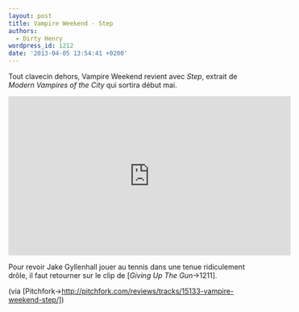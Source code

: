 ```yaml
---
layout: post
title: Vampire Weekend - Step
authors:
  - Dirty Henry
wordpress_id: 1212
date: '2013-04-05 13:54:41 +0200'
---
```

Tout clavecin dehors, Vampire Weekend revient avec *Step*, extrait de *Modern Vampires of the City* qui sortira début mai.

<iframe width="560" height="315" src="http://www.youtube.com/embed/_mDxcDjg9P4" frameborder="0" allowfullscreen></iframe>

Pour revoir Jake Gyllenhall jouer au tennis dans une tenue ridiculement drôle, il faut retourner sur le clip de [*Giving Up The Gun*->1211].

(via [Pitchfork->http://pitchfork.com/reviews/tracks/15133-vampire-weekend-step/])
